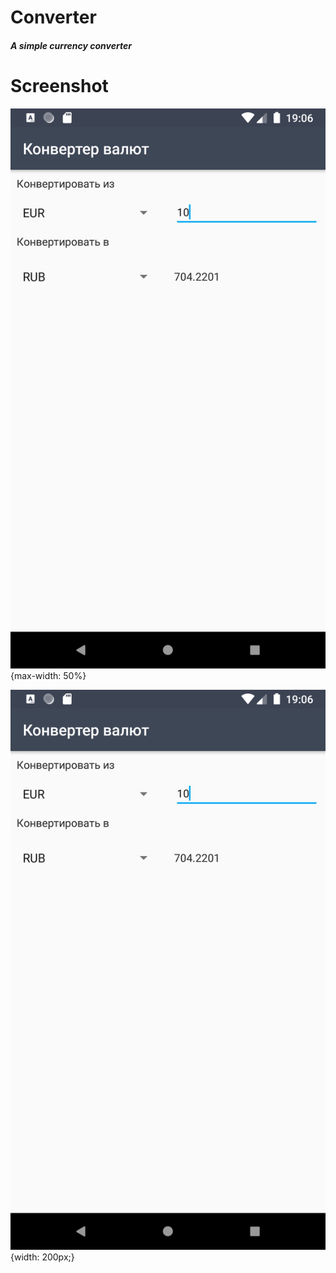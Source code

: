 # Converter

##### A simple currency converter

# Screenshot

![](/screenshots/screenshot.png){max-width: 50%}





![](/screenshots/screenshot.png){width: 200px;}
